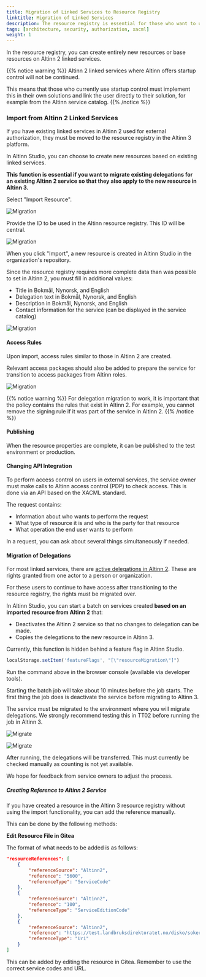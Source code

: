 ```yaml
---
title: Migration of Linked Services to Resource Registry
linktitle: Migration of Linked Services
description: The resource registry is essential for those who want to use Altinn authorization for access control and management for services they operate outside of Altinn.
tags: [architecture, security, authorization, xacml]
weight: 1
---
```


In the resource registry, you can create entirely new resources or base resources on Altinn 2 linked services.

{{% notice warning %}}
Altinn 2 linked services where Altinn offers startup control will not be continued.

This means that those who currently use startup control must implement this in their own solutions and link the user directly to their solution, for example from the Altinn service catalog.
{{% /notice %}}

### Import from Altinn 2 Linked Services

If you have existing linked services in Altinn 2 used for external authorization, they must be moved to the resource registry in the Altinn 3 platform.

In Altinn Studio, you can choose to create new resources based on existing linked services.

**This function is essential if you want to migrate existing delegations for an existing Altinn 2 service so that they also apply to the new resource in Altinn 3.**

Select "Import Resource".

![Migration](/nb/authorization/what-do-you-get/resourceregistry/migration/migrationstep1.png "Migration")

Provide the ID to be used in the Altinn resource registry. This ID will be central.

![Migration](/nb/authorization/what-do-you-get/resourceregistry/migration/migrationstep2.png "Migration")

When you click "Import", a new resource is created in Altinn Studio in the organization's repository.

Since the resource registry requires more complete data than was possible to set in Altinn 2, you must fill in additional values:

- Title in Bokmål, Nynorsk, and English
- Delegation text in Bokmål, Nynorsk, and English
- Description in Bokmål, Nynorsk, and English
- Contact information for the service (can be displayed in the service catalog)

![Migration](migrationstep3.png "Migration")

#### Access Rules

Upon import, access rules similar to those in Altinn 2 are created.

Relevant access packages should also be added to prepare the service for transition to access packages from Altinn roles.

![Migration](migrationstep4.png "Migration")

{{% notice warning %}}
For delegation migration to work, it is important that the policy contains the rules that exist in Altinn 2. For example, you cannot remove the signing rule if it was part of the service in Altinn 2.
{{% /notice %}}

#### Publishing

When the resource properties are complete, it can be published to the test environment or production.

#### Changing API Integration

To perform access control on users in external services, the service owner must make calls to Altinn access control (PDP) to check access. This is done via an API based on the XACML standard.

The request contains:

- Information about who wants to perform the request
- What type of resource it is and who is the party for that resource
- What operation the end user wants to perform

In a request, you can ask about several things simultaneously if needed.

#### Migration of Delegations


For most linked services, there are [active delegations in Altinn 2](https://github.com/Altinn/altinn-access-management/issues/579). These are rights granted from one actor to a person or organization.

For these users to continue to have access after transitioning to the resource registry, the rights must be migrated over.

In Altinn Studio, you can start a batch on services created **based on an imported resource from Altinn 2** that:

- Deactivates the Altinn 2 service so that no changes to delegation can be made.
- Copies the delegations to the new resource in Altinn 3.


Currently, this function is hidden behind a feature flag in Altinn Studio.

```javascript
localStorage.setItem('featureFlags', "[\"resourceMigration\"]")
```

Run the command above in the browser console (available via developer tools).

Starting the batch job will take about 10 minutes before the job starts. The first thing the job does is deactivate the service before migrating to Altinn 3.

The service must be migrated to the environment where you will migrate delegations. We strongly recommend testing this in TT02 before running the job in Altinn 3.

![Migrate](migrationstep5.png "Migration options in Altinn Studio")

![Migrate](migrationstep6.png "Migration options in Altinn Studio")

After running, the delegations will be transferred. This must currently be checked manually as counting is not yet available.

We hope for feedback from service owners to adjust the process.

##### Creating Reference to Altinn 2 Service

If you have created a resource in the Altinn 3 resource registry without using the import functionality, you can add the reference manually.


This can be done by the following methods:

**Edit Resource File in Gitea**

The format of what needs to be added is as follows:

```json
"resourceReferences": [
    {
        "referenceSource": "Altinn2",
        "reference": "5600",
        "referenceType": "ServiceCode"
    },
    {
        "referenceSource": "Altinn2",
        "reference": "100",
        "referenceType": "ServiceEditionCode"
    },
    {
        "referenceSource": "Altinn2",
        "reference": "https://test.landbruksdirektoratet.no/disko/soker",
        "referenceType": "Uri"
    }
]
```

This can be added by editing the resource in Gitea. Remember to use the correct service codes and URL.
